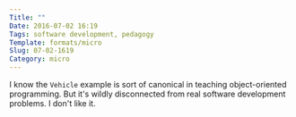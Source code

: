 ```yaml
---
Title: ""
Date: 2016-07-02 16:19
Tags: software development, pedagogy
Template: formats/micro
Slug: 07-02-1619
Category: micro
---
```


I know the `Vehicle` example is sort of canonical in teaching object-oriented programming. But it's wildly disconnected from real software development problems. I don't like it.

